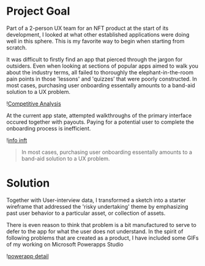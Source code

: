 

# Project Goal

Part of a 2-person UX team for an NFT product at the start of its development, I looked at what other established applications were doing well in this sphere.  This is my favorite way to begin when starting from scratch.

It was difficult to firstly find an app that pierced through the jargon for outsiders.  Even when looking at sections of popular apps aimed to walk you about the industry terms, all failed to thoroughly the elephant-in-the-room pain points in those  'lessons' and 'quizzes’ that were poorly constructed. In most cases, purchasing user onboarding essentally amounts to a band-aid solution to a UX problem. 

\![Competitive Analysis](![img](https://s3-us-east-2.amazonaws.com/opt-renepacchaux-com-bucket/opt-renepacchaux-com/945e57de/800_nft%2Banalysis%2B1.png?q=4604818327))

At the current app state, attempted walkthroughs of the primary interface occured together with payouts.  Paying for a potential user to complete the onboarding process is inefficient.  

\![info inft](![img](https://s3-us-east-2.amazonaws.com/opt-renepacchaux-com-bucket/opt-renepacchaux-com/2c01da05/320_info%2Bnft.png?q=1088496912))

>  In most cases, purchasing user onboarding essentally amounts to a band-aid solution to a UX problem.


# Solution

Together with User-interview data, I transformed a sketch into a starter wireframe that addressed the 'risky undertaking' theme by emphasizing past user behavior to a particular asset, or collection of assets.

There is even reason to think that problem is a bit manufactured to serve to defer to the app for what the user does not understand.  In the spirit of following problems that are created as a product, I have included some GIFs of my working on Microsoft Powerapps Studio

\![powerapp detail](![img](https://s3-us-east-2.amazonaws.com/opt-renepacchaux-com-bucket/opt-renepacchaux-com/5f745ec0/risky_power_app.gif?q=7403738617))

